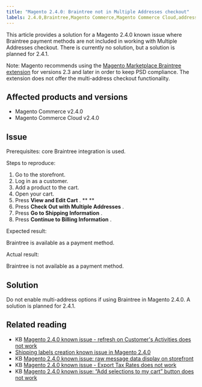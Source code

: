 ```yaml
---
title: "Magento 2.4.0: Braintree not in Multiple Addresses checkout"
labels: 2.4.0,Braintree,Magento Commerce,Magento Commerce Cloud,address,checkout,known issues,payment,payment method,troubleshooting
---
```


This article provides a solution for a Magento 2.4.0 known issue where Braintree payment methods are not included in working with Multiple Addresses checkout. There is currently no solution, but a solution is planned for 2.4.1.

Note: Magento recommends using the [Magento Marketplace Braintree extension](https://marketplace.magento.com/paypal-module-braintree.html) for versions 2.3 and later in order to keep PSD compliance. The extension does not offer the multi-address checkout functionality.

## Affected products and versions

* Magento Commerce v2.4.0
* Magento Commerce Cloud v2.4.0

## Issue

Prerequisites: core Braintree integration is used.

 <span class="wysiwyg-underline">Steps to reproduce:</span> 

1. Go to the storefront.
1. Log in as a customer.
1. Add a product to the cart.
1. Open your cart.
1. Press **View and Edit Cart** . ** ** 
1. Press **Check Out with Multiple Addresses** .
1. Press **Go to Shipping Information** .
1. Press **Continue to Billing Information** .

 <span class="wysiwyg-underline">Expected result:</span> 

Braintree is available as a payment method.

 <span class="wysiwyg-underline">Actual result:</span> 

Braintree is not available as a payment method.

## Solution

Do not enable multi-address options if using Braintree in Magento 2.4.0. A solution is planned for 2.4.1.

## Related reading

* KB [Magento 2.4.0 known issue - refresh on Customer's Activities does not work](https://support.magento.com/hc/en-us/articles/360046091332) 
* [Shipping labels creation known issue in Magento 2.4.0](https://support.magento.com/hc/en-us/articles/360046750171-Shipping-labels-creation-known-issue-in-Magento-2-4-0)
* KB [Magento 2.4.0 known issue: raw message data display on storefront](https://support.magento.com/hc/en-us/articles/360045804332) 
* KB [Magento 2.4.0 known issue - Export Tax Rates does not work](https://support.magento.com/hc/en-us/articles/360045850032) 
* KB [Magento 2.4.0 known issue: “Add selections to my cart” button does not work](https://support.magento.com/hc/en-us/articles/360045838312-Magento-2-4-0-known-issue-Add-selections-to-my-cart-button-does-not-work) 

